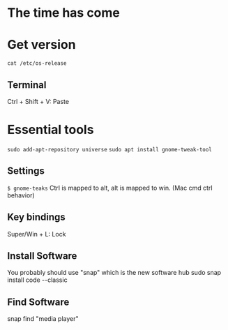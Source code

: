 # The time has come

# Get version
`cat /etc/os-release`

## Terminal
Ctrl + Shift + V: Paste

# Essential tools
`sudo add-apt-repository universe`
`sudo apt install gnome-tweak-tool`

## Settings
`$ gnome-teaks`
Ctrl is mapped to alt, alt is mapped to win. (Mac cmd ctrl behavior)

## Key bindings
Super/Win + L: Lock

## Install Software 
You probably should use "snap" which is the new software hub
sudo snap install code --classic

## Find Software
snap find "media player"

